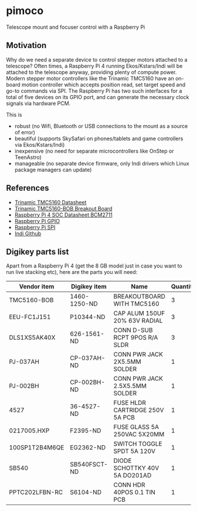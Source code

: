 # pimoco
Telescope mount and focuser control with a Raspberry Pi 

## Motivation

Why do we need a separate device to control stepper motors attached to a telescope? Often times, a Raspberry Pi 4 running Ekos/Kstars/Indi will be attached to the telescope anyway, providing plenty of compute power. Modern stepper motor controllers like the Trinamic TMC5160 have an on-board motion controller which accepts position read, set target speed and go-to commands via SPI. The Raspberry Pi has two such interfaces for a total of five devices on its GPIO port, and can generate the necessary clock signals via hardware PCM.

This is 
* robust (no Wifi, Bluetooth or USB connections to the mount as a source of error)
* beautiful (supports SkySafari on phones/tablets and game controllers via Ekos/Kstars/Indi) 
* inexpensive (no need for separate microcontrollers like OnStep or TeenAstro)
* manageable (no separate device firmware, only Indi drivers which Linux package managers can update)    

## References

* [Trinamic TMC5160 Datasheet](https://www.trinamic.com/fileadmin/assets/Products/ICs_Documents/TMC5160A_Datasheet_Rev1.14.pdf)
* [Trinamic TMC5160-BOB Breakout Board](https://www.trinamic.com/fileadmin/assets/Products/Eval_Documents/TMC5160-BOB_datasheet_rev1.10.pdf)
* [Raspberry Pi 4 SOC Datasheet BCM2711](https://www.raspberrypi.org/documentation/hardware/raspberrypi/bcm2711/rpi_DATA_2711_1p0.pdf)
* [Raspberry Pi GPIO](https://www.raspberrypi.org/documentation/hardware/raspberrypi/gpio/README.md)
* [Raspberry Pi SPI](https://www.raspberrypi.org/documentation/hardware/raspberrypi/spi/README.md)
* [Indi Github](https://github.com/indilib/indi)

## Digikey parts list

Apart from a Raspberry Pi 4 (get the 8 GB model just in case you want to run live stacking etc), here are the parts you will need:

| Vendor item | Digikey item | Name | Quantity |
|-------------|--------------|------|----------|
| TMC5160-BOB | 1460-1250-ND |  BREAKOUTBOARD WITH TMC5160 | 3 |
| EEU-FC1J151 | P10344-ND | CAP ALUM 150UF 20% 63V RADIAL | 3	|
|	DLS1XS5AK40X | 626-1561-ND | CONN D-SUB RCPT 9POS R/A SLDR | 3 |
|	PJ-037AH | CP-037AH-ND | CONN PWR JACK 2X5.5MM SOLDER | 1 |
|	PJ-002BH | CP-002BH-ND | CONN PWR JACK 2.5X5.5MM SOLDER | 1 |
|	4527 | 36-4527-ND | FUSE HLDR CARTRIDGE 250V 5A PCB | 1 |
|	0217005.HXP | F2395-ND | FUSE GLASS 5A 250VAC 5X20MM | 1 |
|	100SP1T2B4M6QE | EG2362-ND | SWITCH TOGGLE SPDT 5A 120V | 1 |
|	SB540 | SB540FSCT-ND | DIODE SCHOTTKY 40V 5A DO201AD | 1 |
|	PPTC202LFBN-RC | S6104-ND | CONN HDR 40POS 0.1 TIN PCB | 1 | 
